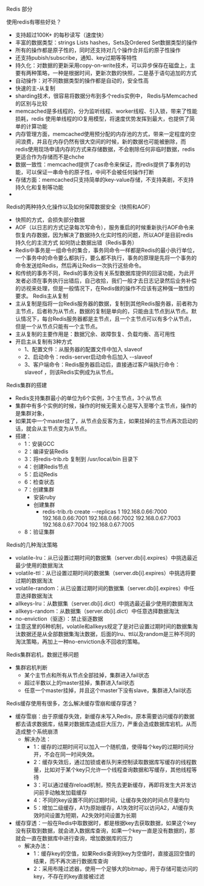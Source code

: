 Redis 部分

使用redis有哪些好处？
  + 支持超过100K+ 的每秒读写（速度快）
  + 丰富的数据类型：strings Lists hashes，Sets及Ordered Set数据类型的操作
  + 所有的操作都是原子性的，同时还支持对几个操作合并后的原子性操作
  + 还支持pubish/subscribe，通知、key过期等等特性
  + 持久化：对数据的更新采用copy-on-write技术，可以异步保存在磁盘上，主要有两种策略，一种是根据时间，更新次数的快照，二是基于语句追加的方式
  + 自动操作：对不同数据类型的操作都是自动的，安全性高
  + 快速的主-从复制
  + sharding技术，很容易将数据分布到多个redis实例中，
Redis与Memcached的区别与比较
  + memcached是多线程的，分为监听线程、worker线程、引入锁，带来了性能损耗，redis 使用单线程的IO复用模型，将速度优势发挥到最大，也提供了简单的计算功能
  + 内存管理方面，memcached使用预分配的内存池的方式，带来一定程度的空间浪费，并且在内存仍然有很大空间的时候，新的数据也可能被删除，而redis使用现场申请内存的方式来存储数据，不会剔除任何非临时数据，redis更适合作为存储而不是chche
  + 数据一致性：memcached提供了cas命令来保证，而redis提供了事务的功能，可以保证一串命令的原子性，中间不会被任何操作打断
  + 存储方面：memcached只支持简单的key-value存储，不支持美剧，不支持持久化和复制等功能
  +
Redis的两种持久化操作以及如何保障数据安全（快照和AOF）
  + 快照的方式，会损失部分数据
  + AOF（以日志的方式记录每次写命令），服务重启的时候重新执行AOF命令来恢复内存数据，因为解决了数据持久化实时性的问题，所以AOF是目前redis持久化的主流方式
如何防止数据出错（Redis事务）
  + Redis中事务是一组命令的集合，事务同命令一样都是Redis的最小执行单位，一个事务中的命令要么都执行，要么都不执行，事务的原理是先将一个事务的命令发送给Redis，然后再让Redis一次执行这些命令。
  + 和传统的事务不同，Redis的事务没有关系型数据库提供的回滚功能，为此开发者必须在事务执行出错后，自己收拾，我们一般才去日志记录然后业务补偿的访视来处理，但是一般情况下，在Redis做的操作不应该有这种强一致性的要求。
Redis主从复制
  + 主从复制是指将一台Redis服务器的数据，复制到其他Redis服务器，前者称为主节点，后者称为从节点，数据的复制是单向的，只能由主节点到从节点。默认情况下，每台Redis服务器都是主节点，且一个主节点可以有多个从节点，但是一个从节点只能有一个主节点。
  + 主从复制的主要作用是：数据冗余、故障恢复、负载均衡、高可用性
  + 开启主从复制有3种方式
    + 1、配置文件：从服务器的配置文件中加入 slaveof <masterip> <masterport>
    + 2、启动命令：redis-server启动命令后加入 --slaveof <masterip> <masterport>
    + 3、客户端命令：Redis服务器启动后，直接通过客户端执行命令：slaveof <masterip> <masterport>，则该Redis实例成为从节点。


Redis集群的搭建
  + Redis支持集群最小的单位为6个实例，3个主节点，3个从节点
  + 集群中有多个实例的时候，操作的时候无需关心是写入至哪个主节点，操作的是集群对象，
  + 如果其中一个master挂了，从节点会反客为主，如果挂掉的主节点再次启动的话，就会从主节点变为从节点。
  + 搭建：
    + 1：安装GCC
    + 2：编译安装Redis
    + 3：将redis-trib.rb 复制到 /usr/local/bin 目录下
    + 4：创建Redis节点
    + 5：启动Redis
    + 6：检查状态
    + 7：创建集群
      + 安装ruby
      + 创建集群
        + redis-trib.rb  create  --replicas  1  192.168.0.66:7000 192.168.0.66:7001 192.168.0.66:7002 192.168.0.67:7003 192.168.0.67:7004 192.168.0.67:7005
    + 8：验证集群

Redis的几种淘汰策略
+ volatile-lru：从已设置过期时间的数据集（server.db[i].expires）中挑选最近最少使用的数据淘汰
+ volatile-ttl：从已设置过期时间的数据集（server.db[i].expires）中挑选将要过期的数据淘汰
+ volatile-random：从已设置过期时间的数据集（server.db[i].expires）中任意选择数据淘汰
+ allkeys-lru：从数据集（server.db[i].dict）中挑选最近最少使用的数据淘汰
+ allkeys-random：从数据集（server.db[i].dict）中任意选择数据淘汰
+ no-enviction（驱逐）：禁止驱逐数据
+ 注意这里的6种机制，volatile和allkeys规定了是对已设置过期时间的数据集淘汰数据还是从全部数据集淘汰数据，后面的lru、ttl以及random是三种不同的淘汰策略，再加上一种no-enviction永不回收的策略。


Redis集群宕机，数据迁移问题
  + 集群宕机判断
    + 某个主节点和所有从节点全部挂掉，集群进入fail状态
    + 超过半数以上的master挂掉，集群进入fail状态
    + 任意一个master挂掉，并且这个master下没有slave，集群进入fail状态

Redis缓存使用有很多，怎么解决缓存雪崩和缓存穿透？
  + 缓存雪崩：由于原缓存失效，新缓存未写入Redis，原本需要访问缓存的数据都去请求数据库，结果对数据库造成巨大压力，严重会造成数据库宕机，从而造成整个系统崩溃
    + 解决办法：
      + 1：缓存的过期时间可以加入一个随机值，使得每个key的过期时间分开，不会在同一时间失效。
      + 2：缓存失效后，通过加锁或者队列来控制读取数据库写缓存的线程数量，比如对于某个key只允许一个线程查询数据和写缓存，其他线程等待
      + 3：可以通过缓存reload机制，预先去更新缓存，再即将发生大并发访问前手动触发加载缓存
      + 4：不同的key设置不同的过期时间，让缓存失效的时间点尽量均匀
      + 5：增加二级缓存，A1为原始缓存，A1失效时可以访问A2，A1缓存失效时间设置为短期，A2失效时间设置为长期
  + 缓存穿透：一般在Redis中取数据时，都是根据key去获取数据，如果这个key没有获取到数据，就会进入数据库查询，如果一个key一直是没有数据的，那就会一直在数据库中进行查询，增加数据库的压力
    + 解决办法：
      + 1：缓存key的空值，如果Redis查询到key为空值时，直接返回空值的结果，而不再次进行数据库查询
      + 2：采用布隆过滤器，使用一个足够大的bitmap，用于存储可能访问的key，不存在的key直接被过滤

